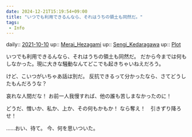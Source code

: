 ```yaml
---
date: 2024-12-21T15:19:54+09:00
title: "いつでも利用できるんなら、それはうちの領土も同然だ。"
tags:
 - Info
---
```


daily:: [2021-10-10](Daily_Note/2021-10-10.md)
up:: [Merai_Hezagami](Bar/Novel/Nacaria/Merai_Hezagami.md)
up:: [Sengi_Kedaragawa](Bar/Novel/Nacaria/Sengi_Kedaragawa.md)
up:: [Plot](Bar/Novel/Chaos/Plot.md)

いつでも利用できるんなら、それはうちの領土も同然だ。
だから今までは何もしなかった。現に大きな騒動なんてどこでも起きちゃいねえだろう。

けど、こいつがいちゃあ話は別だ。
反抗できるって分かったなら、さてどうしたもんだろうな？

哀れな人間だな！
お前一人我慢すれば、他の誰も苦しまなかったのに！

どうだ、憎いか、私か、上か、その何もかもか！
なら奪え！　引きずり降ろせ！

……おい、待て。
今、何を思いついた。
